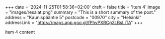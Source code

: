 +++
date = '2024-11-25T01:58:36+02:00'
draft = false
title = 'Item 4'
image = "images/resalat.png"
summary = "This is a short summary of the post."
address = "Kaunispääntie 5"
postcode = "00970"
city = "Helsinki"
addressLink = "https://maps.app.goo.gl/fPhvPXRCg3LBsLiTA"
+++

item 4 content
